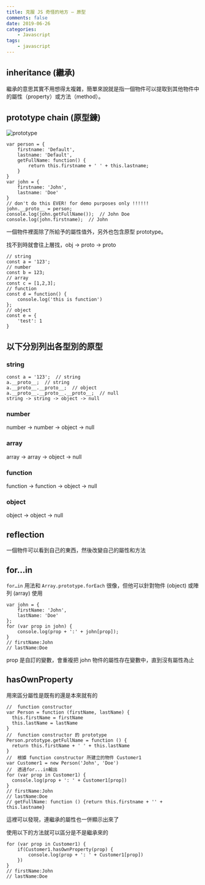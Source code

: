 ```yaml
---
title: 克服 JS 奇怪的地方 — 原型
comments: false
date: 2019-06-26
categories:
    - Javascript
tags:
    - javascript
---
```


## inheritance (繼承)

繼承的意思其實不用想得太複雜，簡單來說就是指一個物件可以提取到其他物件中的屬性（property）或方法（method）。
## prototype chain (原型鍊)

![prototype](0_jeJNJq2_pmPoM1YK.png)

```
var person = {
    firstname: 'Default',
    lastname: 'Default',
    getFullName: function() {
        return this.firstname + ' ' + this.lastname;
    }
}
var john = {
    firstname: 'John',
    lastname: 'Doe'
}
// don't do this EVER! for demo purposes only !!!!!!
john.__proto__ = person;  
console.log(john.getFullName());  // John Doe
console.log(john.firstname);  // John
```

一個物件裡面除了所給予的屬性值外，另外也包含原型 prototype。

找不到時就會往上層找，obj -> proto -> proto
```
// string
const a = '123';
// number
const b = 123;
// array
const c = [1,2,3];
// function
const d = function() {
	console.log('this is function')
};
// object
const e = {
	'test': 1
}
```

## 以下分別列出各型別的原型

### string
```
const a = '123';  // string
a.__proto__;  // string
a.__proto__.__proto__;  // object
a.__proto__.__proto__.__proto__;  // null
string -> string -> object -> null
```

### number

number -> number -> object -> null

### array

array -> array -> object -> null

### function

function -> function -> object -> null

### object

object -> object -> null

## reflection

一個物件可以看到自己的東西，然後改變自己的屬性和方法

## for…in

`for…in` 用法和 `Array.prototype.forEach` 很像，但他可以針對物件 (object) 或陣列 (array) 使用
```
var john = {
    firstName: 'John',
    lastName: 'Doe'
};
for (var prop in john) {
    console.log(prop + ':' + john[prop]);
}
// firstName:John
// lastName:Doe
```

prop 是自訂的變數，會重複把 john 物件的屬性存在變數中，直到沒有屬性為止

## hasOwnProperty

用來區分屬性是既有的還是本來就有的
```
//  function constructor
var Person = function (firstName, lastName) {
  this.firstName = firstName
  this.lastName = lastName
}
//  function constructor 的 prototype
Person.prototype.getFullName = function () {
  return this.firstName + ' ' + this.lastName
}
//  根據 function constructor 所建立的物件 Customer1
var Customer1 = new Person('John', 'Doe')
//  透過for...in輸出
for (var prop in Customer1) {
  console.log(prop + ': ' + Customer1[prop])
}
// firstName:John
// lastName:Doe
// getFullName: function () {return this.firstname + '' + this.lastname}
```

這裡可以發現，連繼承的屬性也一併顯示出來了

使用以下的方法就可以區分是不是繼承來的
```
for (var prop in Customer1) {
    if(Customer1.hasOwnProperty(prop) {
        console.log(prop + ': ' + Customer1[prop])
    })
}
// firstName:John
// lastName:Doe
```